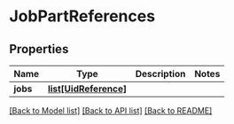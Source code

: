 # JobPartReferences

## Properties
Name | Type | Description | Notes
------------ | ------------- | ------------- | -------------
**jobs** | [**list[UidReference]**](UidReference.md) |  | 

[[Back to Model list]](../README.md#documentation-for-models) [[Back to API list]](../README.md#documentation-for-api-endpoints) [[Back to README]](../README.md)


